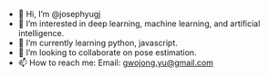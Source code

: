 - 👋 Hi, I’m @josephyugj
- 👀 I’m interested in deep learning, machine learning, and artificial intelligence.
- 🌱 I’m currently learning python, javascript.
- 💞️ I’m looking to collaborate on pose estimation.
- 📫 How to reach me: Email: gwojong.yu@gmail.com

<!---
josephyugj/josephyugj is a ✨ special ✨ repository because its `README.md` (this file) appears on your GitHub profile.
You can click the Preview link to take a look at your changes.
--->
